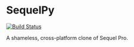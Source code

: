 SequelPy
========
[![Build Status](https://travis-ci.org/cnelsonsic/SequelPy.png)](https://travis-ci.org/cnelsonsic/SequelPy)


A shameless, cross-platform clone of Sequel Pro.
